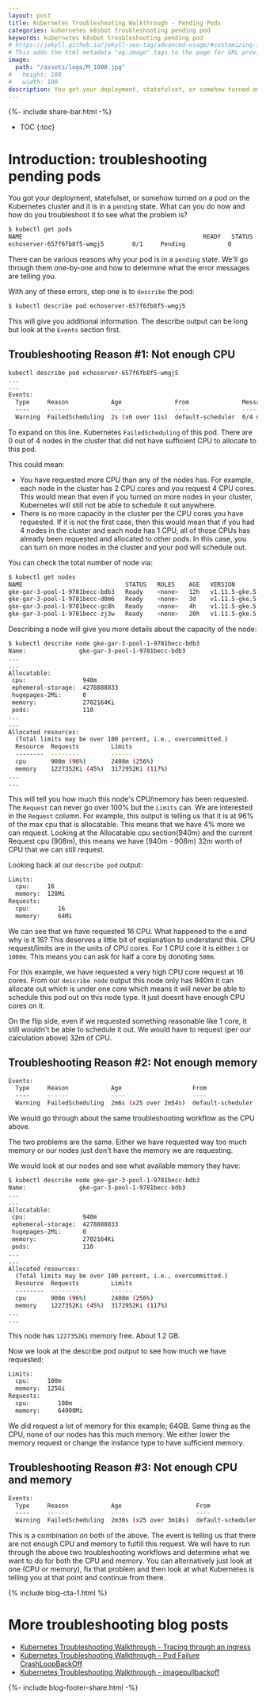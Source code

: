```yaml
---
layout: post
title: Kubernetes Troubleshooting Walkthrough - Pending Pods
categories: kubernetes k8sbot troubleshooting pending pod
keywords: kubernetes k8sbot troubleshooting pending pod
# https://jekyll.github.io/jekyll-seo-tag/advanced-usage/#customizing-image-output
# This adds the html metadata "og:image" tags to the page for URL previews
image:
  path: "/assets/logo/M_1000.jpg"
#   height: 100
#   width: 100
description: You got your deployment, statefulset, or somehow turned on a pod on the Kubernetes cluster and it is in a pending state.  What can you do now and how do you troubleshoot it to see what the problem is?
---
```


{%- include share-bar.html -%}

* TOC
{:toc}

# Introduction: troubleshooting pending pods

You got your deployment, statefulset, or somehow turned on a pod on the Kubernetes
cluster and it is in a `pending` state.  What can you do now and how do you troubleshoot
it to see what the problem is?

```bash
$ kubectl get pods
NAME                                                   READY   STATUS             RESTARTS   AGE
echoserver-657f6fb8f5-wmgj5        0/1     Pending            0          1d
```

There can be various reasons why your pod is in a `pending` state.  We'll go through them one-by-one and how to
determine what the error messages are telling you.

With any of these errors, step one is to `describe` the pod:

```bash
$ kubectl describe pod echoserver-657f6fb8f5-wmgj5
```

This will give you additional information.  The describe output can be long but look
at the `Events` section first.

## Troubleshooting Reason #1: Not enough CPU

```bash
kubectl describe pod echoserver-657f6fb8f5-wmgj5
...
...
Events:
  Type     Reason            Age               From               Message
  ----     ------            ----              ----               -------
  Warning  FailedScheduling  2s (x6 over 11s)  default-scheduler  0/4 nodes are available: 4 Insufficient cpu.
```

To expand on this line.  Kubernetes `FailedScheduling` of this pod.  There are 0 out of 4 nodes
in the cluster that did not have sufficient CPU to allocate to this pod.

This could mean:
* You have requested more CPU than any of the nodes has.  For example, each node in the cluster has
2 CPU cores and you request 4 CPU cores.  This would mean that even if you turned on more nodes in
your cluster, Kubernetes will still not be able to schedule it out anywhere.
* There is no more capacity in the cluster per the CPU cores you have requested.  If it is not the first
case, then this would mean that if you had 4 nodes in the cluster and each node has 1 CPU, all of
those CPUs has already been requested and allocated to other pods.  In this case, you can turn on
more nodes in the cluster and your pod will schedule out.

You can check the total number of node via:

```bash
$ kubectl get nodes
NAME                             STATUS   ROLES    AGE   VERSION
gke-gar-3-pool-1-9781becc-bdb3   Ready    <none>   12h   v1.11.5-gke.5
gke-gar-3-pool-1-9781becc-d0m6   Ready    <none>   3d    v1.11.5-gke.5
gke-gar-3-pool-1-9781becc-gc8h   Ready    <none>   4h    v1.11.5-gke.5
gke-gar-3-pool-1-9781becc-zj3w   Ready    <none>   20h   v1.11.5-gke.5
```

Describing a node will give you more details about the capacity of the node:

```bash
$ kubectl describe node gke-gar-3-pool-1-9781becc-bdb3
Name:               gke-gar-3-pool-1-9781becc-bdb3
...
...
Allocatable:
 cpu:                940m
 ephemeral-storage:  4278888833
 hugepages-2Mi:      0
 memory:             2702164Ki
 pods:               110
...
...
Allocated resources:
  (Total limits may be over 100 percent, i.e., overcommitted.)
  Resource  Requests         Limits
  --------  --------         ------
  cpu       908m (96%)       2408m (256%)
  memory    1227352Ki (45%)  3172952Ki (117%)
...
...
```
This will tell you how much this node's CPU/memory has been requested.  The `Request`
can never go over 100% but the `Limits` can.  We are interested in the `Request`
column.  For example, this output is telling us that it is at 96% of the max cpu
that is allocatable.  This means that we have 4% more we can request.  Looking at
the Allocatable cpu section(940m) and the current Request cpu (908m), this means we have (940m - 908m)
32m worth of CPU that we can still request.

Looking back at our `describe pod` output:

```bash
Limits:
  cpu:     16
  memory:  128Mi
Requests:
  cpu:        16
  memory:     64Mi
```

We can see that we have requested 16 CPU.  What happened to the `m` and why is it 16?  This
deserves a little bit of explanation to understand this.  CPU request/limits are in the
units of CPU cores.  For 1 CPU core it is either `1` or `1000m`.  This means you can ask for
half a core by donoting `500m`.

For this example, we have requested a very high CPU core request at 16 cores.  From our
`describe node` output this node only has 940m it can allocate out which is under one
core which means it will never be able to schedule this pod out on this node type.  It
just doesnt have enough CPU cores on it.

On the flip side, even if we requested something reasonable like 1 core, it still wouldn't
be able to schedule it out.  We would have to request (per our calculation above) 32m of
CPU.


## Troubleshooting Reason #2: Not enough memory

```bash
Events:
  Type     Reason            Age                    From               Message
  ----     ------            ----                   ----               -------
  Warning  FailedScheduling  2m6s (x25 over 2m54s)  default-scheduler  0/4 nodes are available: 4 Insufficient cpu, 4 Insufficient memory.
```
We would go through about the same troubleshooting workflow as the CPU above.

The two problems are the same.  Either we have requested way too much memory or our nodes just don't
have the memory we are requesting.

We would look at our nodes and see what available memory they have:

```bash
$ kubectl describe node gke-gar-3-pool-1-9781becc-bdb3
Name:               gke-gar-3-pool-1-9781becc-bdb3
...
...
Allocatable:
 cpu:                940m
 ephemeral-storage:  4278888833
 hugepages-2Mi:      0
 memory:             2702164Ki
 pods:               110
...
...
Allocated resources:
  (Total limits may be over 100 percent, i.e., overcommitted.)
  Resource  Requests         Limits
  --------  --------         ------
  cpu       908m (96%)       2408m (256%)
  memory    1227352Ki (45%)  3172952Ki (117%)
...
...
```

This node has `1227352Ki` memory free.  About 1.2 GB.

Now we look at the describe pod output to see how much we have requested:

```bash
Limits:
  cpu:     100m
  memory:  125Gi
Requests:
  cpu:        100m
  memory:     64000Mi
```

We did request a lot of memory for this example; 64GB.  Same thing as the CPU, none
of our nodes has this much memory.  We either lower the memory request or change
the instance type to have sufficient memory.

## Troubleshooting Reason #3: Not enough CPU and memory

```bash
Events:
  Type     Reason            Age                     From               Message
  ----     ------            ----                    ----               -------
  Warning  FailedScheduling  2m30s (x25 over 3m18s)  default-scheduler  0/4 nodes are available: 4 Insufficient cpu, 4 Insufficient memory.
```

This is a combination on both of the above.  The event is telling us that there are
not enough CPU and memory to fulfill this request.  We will have to run through
the above two troubleshooting workflows and determine what we want to do for both
the CPU and memory.  You can alternatively just look at one (CPU or memory), fix that
problem and then look at what Kubernetes is telling you at that point and continue from there.


<!-- {%- include blurb-consulting.md -%} -->

{% include blog-cta-1.html %}

# More troubleshooting blog posts

* <A HREF="https://managedkube.com/kubernetes/trace/ingress/service/port/not/matching/pod/k8sbot/2019/02/13/trace-ingress.html">Kubernetes Troubleshooting Walkthrough - Tracing through an ingress</a>
* <A HREF="https://managedkube.com/kubernetes/pod/failure/crashloopbackoff/k8sbot/troubleshooting/2019/02/12/pod-failure-crashloopbackoff.html">Kubernetes Troubleshooting Walkthrough - Pod Failure CrashLoopBackOff</a>
* <A HREF="https://managedkube.com/kubernetes/k8sbot/troubleshooting/imagepullbackoff/2019/02/23/imagepullbackoff.html">Kubernetes Troubleshooting Walkthrough - imagepullbackoff</a>

<!-- Blog footer share -->
{%- include blog-footer-share.html -%}



